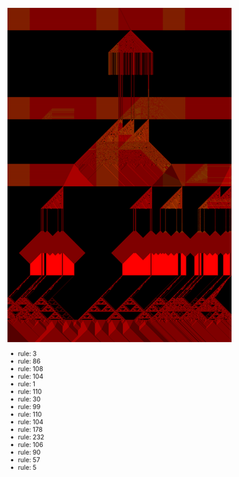 ![photo](./output.png) 
 * rule: 3
* rule: 86
* rule: 108
* rule: 104
* rule: 1
* rule: 110
* rule: 30
* rule: 99
* rule: 110
* rule: 104
* rule: 178
* rule: 232
* rule: 106
* rule: 90
* rule: 57
* rule: 5
